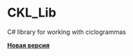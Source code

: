 # CKL_Lib
C# library for working with ciclogrammas

**[Новая версия](https://github.com/mishabogdanov5/CKLLib-1.1)**
